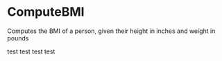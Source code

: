 # ComputeBMI

Computes the BMI of a person, given their height in inches and weight in pounds

test test test test
